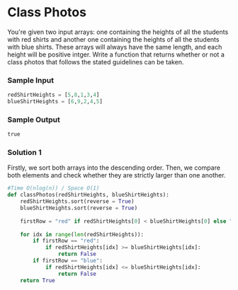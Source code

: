 
# Class Photos

You're given two input arrays: one containing the heights of
all the students with red shirts and another one containing the
heights of all the students with blue shirts. These arrays will
always have the same length, and each height will be positive 
intger. Write a function that returns whether or not a class photos
that follows the stated guidelines can be taken.




### Sample Input
```python
redShirtHeights = [5,8,1,3,4]
blueShirtHeights = [6,9,2,4,5]
```

### Sample Output
```python
true
```

### Solution 1
Firstly, we sort both arrays into the descending order. 
Then, we compare both elements and check whether they are
strictly larger than one another.
```python
#Time O(nlog(n)) / Space O(1)
def classPhotos(redShirtHeights, blueShirtHeights):
	redShirtHeights.sort(reverse = True)
	blueShirtHeights.sort(reverse = True)
	
	firstRow = "red" if redShirtHeights[0] < blueShirtHeights[0] else "blue"
	
	for idx in range(len(redShirtHeights)):
		if firstRow == "red":
			if redShirtHeights[idx] >= blueShirtHeights[idx]:
				return False
		if firstRow == "blue":
			if redShirtHeights[idx] <= blueShirtHeights[idx]:
				return False
	return True
```

